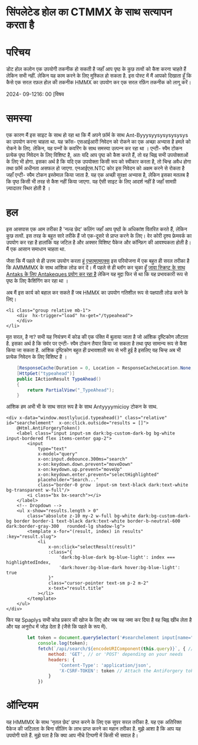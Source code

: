 # सिंपलेटेड होल का CTMMX के साथ सत्यापन करता है

# परिचय

डोट होल कलोन एक उपयोगी तकनीक हो सकती है जहाँ आप पृष्ठ के कुछ तत्वों को कैश करना चाहते हैं लेकिन सभी नहीं. लेकिन यह काम करने के लिए मुश्किल हो सकता है. इस पोस्ट में मैं आपको दिखाता हूँ कि कैसे एक सरल रफ़ल होल की तकनीक HMMX का उपयोग कर एक सरल रफ़िंग तकनीक को लागू करें।

<!--category-- HTMX, Razor, ASP.NET -->
<datetime class="hidden">2024- 09-1216: 00</datetime>
[विषय

# समस्या

एक कारण मैं इस साइट के साथ हो रहा था कि मैं अपने फ़ॉर्म के साथ Ant-Byyysyysysysysysys का उपयोग करना चाहता था. यह क्रॉस- एसआईआरी निवेदन को रोकने का एक अच्छा अभ्यास है हमले को रोकने के लिए. लेकिन, यह पन्‍नों के कवरिंग के साथ समस्या उत्पन्‍न कर रहा था । एन्टी- स्पैम टोकन प्रत्येक पृष्ठ निवेदन के लिए विशिष्ट है, अतः यदि आप पृष्ठ को कैश करते हैं, तो वह चिह्न सभी उपयोक्ताओं के लिए भी होगा. इसका अर्थ है कि यदि एक उपयोक्ता किसी रूप को स्वीकार करता है, तो चिन्ह अवैध होगा तथा फ़ॉर्म अधीनता असफल हो जाएगा. एनआईएस.NTC कोर इस निवेदन को अक्षम करने से रोकता है जहाँ एन्टी- स्पैम टोकन इस्तेमाल किया जाता है. यह एक अच्छी सुरक्षा अभ्यास है, लेकिन इसका मतलब है कि पृष्ठ किसी भी तरह से कैश नहीं किया जाएगा. यह ऐसी साइट के लिए आदर्श नहीं है जहाँ सामग्री ज़्यादातर स्थिर होती है ।

# हल

इस आसपास एक आम तरीका है 'नल्ड छेद' कलिंग जहाँ आप पृष्ठों के अधिकांश वितरित करते हैं, लेकिन कुछ तत्वों. इस तरह के बहुत सारे तरीके हैं जो एक-दूसरे से प्राप्त करने के लिए। वेर कोरी दृश्य फ्रेमवर्क का उपयोग कर रहा है हालांकि यह जटिल है और अक्सर विशिष्ट पैकेज और कॉन्फ़िग की आवश्यकता होती है। मैं एक आसान समाधान चाहता था.

जैसा कि मैं पहले से ही उत्तम उपयोग करता हूं [एचएमएमएक्स](https://htmx.org/examples/lazy-load/) इस परियोजना में एक बहुत ही सरल तरीका है कि AMMMMX के साथ आंशिक लोड कर दें।
मैं पहले से ही ब्लॉग कर चुका हूँ [जावा स्क्रिप्ट के साथ Antaks के लिए Antakeques प्रयोग कर रहा है](/blog/addingxsrfforjavascript) लेकिन यह मुद्दा फिर से था कि यह प्रभावकारी रूप से पृष्ठ के लिए कैशिंगिंग कर रहा था ।

अब मैं इस कार्य को बहाल कर सकते हैं जब HMMX का उपयोग गतिशील रूप से पक्षपाती लोड करने के लिए।

```razor
<li class="group relative mb-1">
    <div  hx-trigger="load" hx-get="/typeahead">
    </div>
</li>
```

मृत सरल, है ना? सभी यह नियंत्रण में कोड की एक पंक्ति में बुलाया जाता है जो आंशिक दृष्टिकोण लौटाता है. इसका अर्थ है कि सर्वर पर एन्टी- स्पैम टोकन तैयार किया जा सकता है तथा पृष्ठ सामान्य रूप से कैश किया जा सकता है. आंशिक दृष्टिकोण बहुत ही प्रभावशाली रूप से भरी हुई है इसलिए यह चिन्ह अब भी प्रत्येक निवेदन के लिए विशिष्ट है ।

```csharp
    [ResponseCache(Duration = 0, Location = ResponseCacheLocation.None, NoStore = true)]
    [HttpGet("typeahead")]
    public IActionResult TypeAhead()
    {
        return PartialView("_TypeAhead");
    }
```

आंशिक हम अभी भी के साथ सरल रूप है के साथ Antyyyymicioy टोकन के साथ.

```razor
<div x-data="window.mostlylucid.typeahead()" class="relative" id="searchelement"  x-on:click.outside="results = []">
    @Html.AntiForgeryToken()
    <label class="input input-sm dark:bg-custom-dark-bg bg-white input-bordered flex items-center gap-2">
        <input
            type="text"
            x-model="query"
            x-on:input.debounce.300ms="search"
            x-on:keydown.down.prevent="moveDown"
            x-on:keydown.up.prevent="moveUp"
            x-on:keydown.enter.prevent="selectHighlighted"
            placeholder="Search..."
            class="border-0 grow  input-sm text-black dark:text-white bg-transparent w-full"/>
        <i class="bx bx-search"></i>
    </label>
    <!-- Dropdown -->
    <ul x-show="results.length > 0"
        class="absolute z-10 my-2 w-full bg-white dark:bg-custom-dark-bg border border-1 text-black dark:text-white border-b-neutral-600 dark:border-gray-300   rounded-lg shadow-lg">
        <template x-for="(result, index) in results" :key="result.slug">
            <li
                x-on:click="selectResult(result)"
                :class="{
                    'dark:bg-blue-dark bg-blue-light': index === highlightedIndex,
                    'dark:hover:bg-blue-dark hover:bg-blue-light': true
                }"
                class="cursor-pointer text-sm p-2 m-2"
                x-text="result.title"
            ></li>
        </template>
    </ul>
</div>
```

फिर यह Spaplys सभी कोड प्रकार की खोज के लिए और जब यह जमा कर दिया है वह चिह्न खींच लेता है और यह अनुरोध में जोड़ देता है (जैसे कि पहले के रूप में).

```javascript
        let token = document.querySelector('#searchelement input[name="__RequestVerificationToken"]').value;
            console.log(token);
            fetch(`/api/search/${encodeURIComponent(this.query)}`, { // Fixed the backtick and closing bracket
                method: 'GET', // or 'POST' depending on your needs
                headers: {
                    'Content-Type': 'application/json',
                    'X-CSRF-TOKEN': token // Attach the AntiForgery token in the headers
                }
            })
```

# ऑन्टियम

यह HMMMX के साथ 'नृतल छेद' प्राप्त करने के लिए एक सुपर सरल तरीका है. यह एक अतिरिक्त पैकेज की जटिलता के बिना सीलिंग के लाभ प्राप्त करने का महान तरीका है. मुझे आशा है कि आप यह उपयोगी पाते हैं. मुझे पता है कि क्या आप नीचे टिप्पणी में किसी भी सवाल है।
